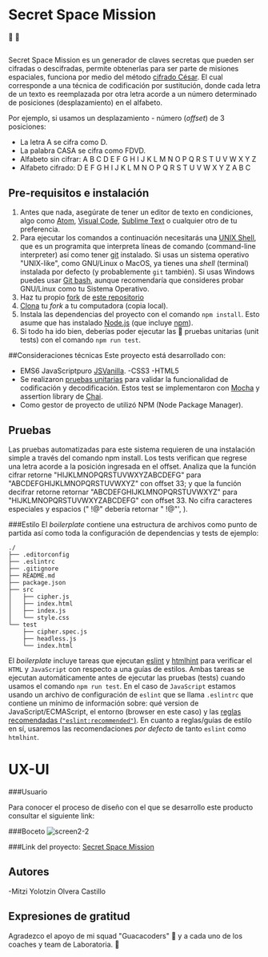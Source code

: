 # Secret Space Mission
:rocket: :milky_way:
##

Secret Space Mission es un generador de claves secretas que pueden ser cifradas o descifradas, permite obtenerlas para ser parte de misiones espaciales, funciona por medio del método [cifrado César](https://en.wikipedia.org/wiki/Caesar_cipher). El cual corresponde a una técnica de codificación por sustitución, donde cada letra de un texto es reemplazada por otra letra acorde a un número determinado de posiciones (desplazamiento) en el alfabeto.

Por ejemplo, si usamos un desplazamiento - número (_offset_) de 3 posiciones:

- La letra A se cifra como D.
- La palabra CASA se cifra como FDVD.
- Alfabeto sin cifrar: A B C D E F G H I J K L M N O P Q R S T U V W X Y Z
- Alfabeto cifrado: D E F G H I J K L M N O P Q R S T U V W X Y Z A B C

## Pre-requisitos e instalación
1. Antes que nada, asegúrate de tener un editor de texto en
   condiciones, algo como [Atom](https://atom.io/),
   [Visual Code](https://code.visualstudio.com/), [Sublime Text](https://www.sublimetext.com) o cualquier otro de tu preferencia.
2. Para ejecutar los comandos a continuación necesitarás una
   [UNIX Shell](https://github.com/Laboratoria/curricula-js/tree/v2.x/topics/shell),
   que es un programita que interpreta líneas de comando (command-line
   interpreter) así como tener [git](https://github.com/Laboratoria/curricula-js/tree/v2.x/topics/scm/01-git)
   instalado. Si usas un sistema operativo "UNIX-like", como GNU/Linux o MacOS,
   ya tienes una _shell_ (terminal) instalada por defecto (y probablemente `git`
   también). Si usas Windows puedes usar [Git bash](https://git-scm.com/download/win),
   aunque recomendaría que consideres probar GNU/Linux como tu Sistema Operativo.
3. Haz tu propio [fork](https://help.github.com/articles/fork-a-repo/)
   de [ este repositorio](https://github.com/MitziYolotzin/cdmx-2019-01-bc-core-am-cipher)
4. [Clona](https://help.github.com/articles/cloning-a-repository/)
   tu _fork_ a tu computadora (copia local).
5. Instala las dependencias del proyecto con el comando `npm
   install`. Esto asume que has instalado [Node.js](https://nodejs.org/) (que
   incluye [npm](https://docs.npmjs.com/)).
6. Si todo ha ido bien, deberías poder ejecutar las :traffic_light:
   pruebas unitarias (unit tests) con el comando `npm run test`.

##Consideraciones técnicas
Este proyecto está desarrollado con:

- EMS6 JavaScriptpuro [JSVanilla](https://medium.com/laboratoria-developers/vanillajs-vs-jquery-31e623bbd46e).
-CSS3
-HTML5
- Se realizaron [pruebas unitarias]() para validar la funcionalidad de codificación y decodificación. Estos test se implementaron con [Mocha](https://mochajs.org/) y assertion library de [Chai](https://www.chaijs.com/).
- Como gestor de proyecto de utilizó NPM (Node Package Manager).

## Pruebas
Las pruebas automatizadas para este sistema requieren de una instalación simple a través del comando npm install. Los tests verifican que regrese una letra acorde a la posición ingresada en el offset. Analiza que la función  cifrar retorne "HIJKLMNOPQRSTUVWXYZABCDEFG" para "ABCDEFGHIJKLMNOPQRSTUVWXYZ" con offset 33; y que la función decifrar retorne retornar "ABCDEFGHIJKLMNOPQRSTUVWXYZ" para "HIJKLMNOPQRSTUVWXYZABCDEFG" con offset 33. No cifra caracteres especiales y espacios (" !@" debería retornar  " !@"', ).

###Estilo
El _boilerplate_ contiene una estructura de archivos como punto de partida así
como toda la configuración de dependencias y tests de ejemplo:
```text
./
├── .editorconfig
├── .eslintrc
├── .gitignore
├── README.md
├── package.json
├── src
│   ├── cipher.js
│   ├── index.html
│   ├── index.js
│   └── style.css
└── test
    ├── cipher.spec.js
    ├── headless.js
    └── index.html
```
El _boilerplate_ incluye tareas que ejecutan [eslint](https://eslint.org/) y
[htmlhint](https://github.com/yaniswang/HTMLHint) para verificar el `HTML` y
`JavaScript` con respecto a una guías de estilos. Ambas tareas se ejecutan
automáticamente antes de ejecutar las pruebas (tests) cuando usamos el comando
`npm run test`. En el caso de `JavaScript` estamos usando un archivo de
configuración de `eslint` que se llama `.eslintrc` que contiene un mínimo de
información sobre: qué version de JavaScript/ECMAScript, el
entorno (browser en este caso) y las [reglas recomendadas (`"eslint:recommended"`)](https://eslint.org/docs/rules/).
En cuanto a reglas/guías de estilo en sí,
usaremos las recomendaciones _por defecto_ de tanto `eslint` como `htmlhint`.

# UX-UI
###Usuario

Para conocer el proceso de diseño con el que se desarrollo este producto consultar el siguiente link:

###Boceto
<img src="https://i.ibb.co/4PpTW55/screen2-2.jpg" alt="screen2-2" border="0">

###Link del proyecto:
[Secret Space Mission](https://mitziyolotzin.github.io/cdmx-2019-01-bc-core-am-cipher/src/)

## Autores
-Mitzi Yolotzin Olvera Castillo

## Expresiones de gratitud

Agradezco el apoyo de mi squad "Guacacoders" :green_heart:  y a cada uno de los coaches y team de Laboratoria. :yellow_heart:
